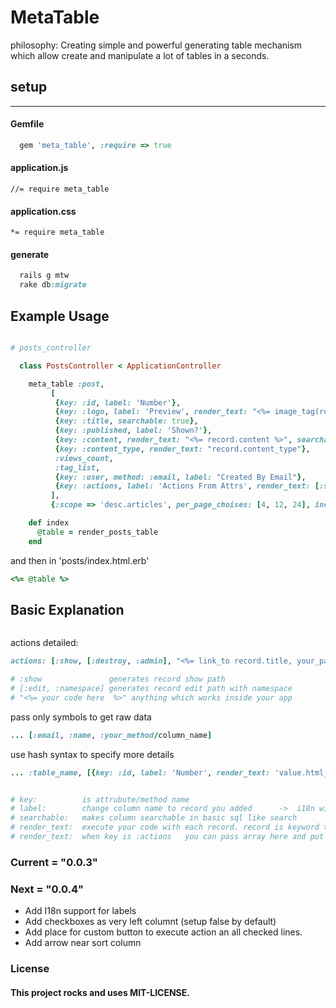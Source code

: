 MetaTable
=========


philosophy: Creating simple and powerful generating table mechanism which allow create and manipulate a lot of tables in a seconds.


## setup
-----

#### Gemfile
```ruby 
  gem 'meta_table', :require => true
```

#### application.js
```//= require meta_table```
#### application.css
```*= require meta_table```

#### generate
```ruby 
  rails g mtw
  rake db:migrate
```  

Example Usage
-------------

```ruby

# posts_controller

  class PostsController < ApplicationController

    meta_table :post,
         [
          {key: :id, label: 'Number'},
          {key: :logo, label: 'Preview', render_text: "<%= image_tag(record.logo, style:'height: 100px;width:100px;') %>"},
          {key: :title, searchable: true},
          {key: :published, label: 'Shown?'},
          {key: :content, render_text: "<%= record.content %>", searchable: true},
          {key: :content_type, render_text: "record.content_type"},
          :views_count,
          :tag_list,
          {key: :user, method: :email, label: "Created By Email"},
          {key: :actions, label: 'Actions From Attrs', render_text: [:show, [:edit, :admin],[:destroy, :admin], "<%= link_to 'Edit', edit_admin_post_path(record), class: 'button small' %>"]}
         ],
         {:scope => 'desc.articles', per_page_choises: [4, 12, 24], includes: [:categories]}

    def index
      @table = render_posts_table
    end

```

and then in 'posts/index.html.erb'

```ruby
<%= @table %>
```

## Basic Explanation

```ruby

```

actions detailed:

```ruby
actions: [:show, [:destroy, :admin], "<%= link_to record.title, your_path(record) %>"]

# :show               generates record show path
# [:edit, :namespace] generates record edit path with namespace
# "<%= your code here  %>" anything which works inside your app
```

pass only symbols to get raw data

```ruby
... [:email, :name, :your_method/column_name]

```

use hash syntax to specify more details


```ruby
... :table_name, [{key: :id, label: 'Number', render_text: 'value.html_safe'}, {...}]


# key:          is attrubute/method name
# label:        change column name to record you added      ->  i18n will be soon
# searchable:   makes column searchable in basic sql like search
# render_text:  execute your code with each record. record is keyword that means record in database    -> no rescue here yet
# render_text:  when key is :actions   you can pass array here and put list of actions, anyway you still can put all actions in erb string
```


### Current = "0.0.3"

### Next = "0.0.4"
  - Add I18n support for labels
  - Add checkboxes as very left columnt (setup false by default)
  - Add place for custom button to execute action an all checked lines.
  - Add arrow near sort column

### License

#### This project rocks and uses MIT-LICENSE.
